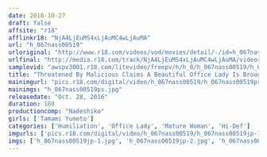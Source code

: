 ```yaml
---
date: 2018-10-27
draft: false
affsite: "r18"
afflinkr18: "NjA4LjEuMS4xLjAuMC4wLjAuMA"
url: "h_067nass00519"
urloriginal: "http://www.r18.com/videos/vod/movies/detail/-/id=h_067nass00519"
urlfinal: "http://media.r18.com/track/NjA4LjEuMS4xLjAuMC4wLjAuMA/videos/vod/movies/detail/-/id=h_067nass00519"
samplevid: "awspv3001.r18.com/litevideo/freepv/h/h_0/h_067nass00519/h_067nass00519_dmb_w.mp4"
title: "Threatened By Malicious Claims A Beautiful Office Lady Is Brought To Tears"
mainimgurl: "pics.r18.com/digital/video/h_067nass00519/h_067nass00519ps.jpg"
mainimgs: "h_067nass00519ps.jpg"
releasedate: "Oct. 28, 2016"
duration: 180
productioncomp: "Nadeshiko"
girls: ['Tamami Yumoto']
categories: ['Humiliation', 'Office Lady', 'Mature Woman', 'Hi-Def']
imgurls: ['pics.r18.com/digital/video/h_067nass00519/h_067nass00519jp-1.jpg', 'pics.r18.com/digital/video/h_067nass00519/h_067nass00519jp-2.jpg', 'pics.r18.com/digital/video/h_067nass00519/h_067nass00519jp-3.jpg', 'pics.r18.com/digital/video/h_067nass00519/h_067nass00519jp-4.jpg', 'pics.r18.com/digital/video/h_067nass00519/h_067nass00519jp-5.jpg', 'pics.r18.com/digital/video/h_067nass00519/h_067nass00519jp-6.jpg', 'pics.r18.com/digital/video/h_067nass00519/h_067nass00519jp-7.jpg', 'pics.r18.com/digital/video/h_067nass00519/h_067nass00519jp-8.jpg', 'pics.r18.com/digital/video/h_067nass00519/h_067nass00519jp-9.jpg', 'pics.r18.com/digital/video/h_067nass00519/h_067nass00519jp-10.jpg', 'pics.r18.com/digital/video/h_067nass00519/h_067nass00519jp-11.jpg', 'pics.r18.com/digital/video/h_067nass00519/h_067nass00519jp-12.jpg', 'pics.r18.com/digital/video/h_067nass00519/h_067nass00519jp-13.jpg', 'pics.r18.com/digital/video/h_067nass00519/h_067nass00519jp-14.jpg', 'pics.r18.com/digital/video/h_067nass00519/h_067nass00519jp-15.jpg', 'pics.r18.com/digital/video/h_067nass00519/h_067nass00519jp-16.jpg', 'pics.r18.com/digital/video/h_067nass00519/h_067nass00519jp-17.jpg', 'pics.r18.com/digital/video/h_067nass00519/h_067nass00519jp-18.jpg', 'pics.r18.com/digital/video/h_067nass00519/h_067nass00519jp-19.jpg', 'pics.r18.com/digital/video/h_067nass00519/h_067nass00519jp-20.jpg']
imgs: ['h_067nass00519jp-1.jpg', 'h_067nass00519jp-2.jpg', 'h_067nass00519jp-3.jpg', 'h_067nass00519jp-4.jpg', 'h_067nass00519jp-5.jpg', 'h_067nass00519jp-6.jpg', 'h_067nass00519jp-7.jpg', 'h_067nass00519jp-8.jpg', 'h_067nass00519jp-9.jpg', 'h_067nass00519jp-10.jpg', 'h_067nass00519jp-11.jpg', 'h_067nass00519jp-12.jpg', 'h_067nass00519jp-13.jpg', 'h_067nass00519jp-14.jpg', 'h_067nass00519jp-15.jpg', 'h_067nass00519jp-16.jpg', 'h_067nass00519jp-17.jpg', 'h_067nass00519jp-18.jpg', 'h_067nass00519jp-19.jpg', 'h_067nass00519jp-20.jpg']
---
```

